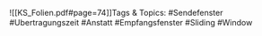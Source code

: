 
![[KS_Folien.pdf#page=74]]Tags & Topics:
   #Sendefenster
   #Ubertragungszeit
   #Anstatt
   #Empfangsfenster
   #Sliding
   #Window